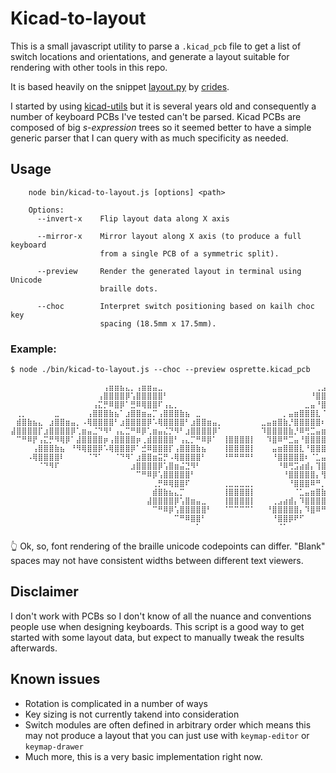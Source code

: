 # Kicad-to-layout

This is a small javascript utility to parse a `.kicad_pcb` file to get a list of
switch locations and orientations, and generate a layout suitable for rendering
with other tools in this repo.

It is based heavily on the snippet [layout.py] by [crides].

I started by using [kicad-utils] but it is several years old and consequently a
number of keyboard PCBs I've tested can't be parsed. Kicad PCBs are composed of
big _s-expression_ trees so it seemed better to have a simple generic parser
that I can query with as much specificity as needed.

## Usage

```
    node bin/kicad-to-layout.js [options] <path>

    Options:
      --invert-x    Flip layout data along X axis

      --mirror-x    Mirror layout along X axis (to produce a full keyboard
                    from a single PCB of a symmetric split).

      --preview     Render the generated layout in terminal using Unicode
                    braille dots.

      --choc        Interpret switch positioning based on kailh choc key
                    spacing (18.5mm x 17.5mm).
```

### Example:

```
$ node ./bin/kicad-to-layout.js --choc --preview osprette.kicad_pcb

⠀⠀⠀⠀⠀⠀⠀⠀⠀⠀⠀⠀⠀⠀⠀⠀⠀⢠⣶⣶⣦⣄⡀⢠⣶⣶⣤⣀⠀⠀⠀⠀⠀⠀⠀⠀⠀⠀⠀⠀⠀⠀⠀⠀⠀⠀⠀⠀⠀⠀⠀⠀⠀⠀⠀⠀⢀⣠⣴⣶⡄⢀⣠⣤⣶⣶⣦
⠀⠀⠀⠀⠀⠀⠀⠀⠀⠀⠀⠀⠀⠀⠀⠀⢠⣿⣿⣿⣿⡿⢡⣿⣿⣿⣿⣿⠃⠀⠀⠀⠀⠀⠀⠀⠀⠀⠀⠀⠀⠀⠀⠀⠀⠀⠀⠀⠀⠀⠀⠀⠀⠀⠀⠘⣿⣿⣿⣿⣿⡌⢿⣿⣿⣿⣿⣆
⠀⠀⠀⠀⠀⠀⠀⠀⠀⠀⠀⠀⠀⠀⠀⢠⣍⡛⠿⣿⡿⠁⣛⠿⢿⣿⣿⠏⢠⣄⡀⠀⠀⠀⠀⠀⠀⠀⠀⠀⠀⠀⠀⠀⠀⠀⠀⠀⠀⠀⠀⠀⠀⠀⣀⣤⠘⣿⣿⣿⠿⠛⡈⢿⡿⠿⠛⣉⡄
⠀⢀⡀⠀⠀⠀⠀⠀⣀⠀⠀⠀⠀⠀⢠⣿⣿⣿⣷⣦⠁⣰⣿⣿⣶⣤⡉⢠⣿⣿⣿⣷⣦⠀⣀⠀⠀⠀⠀⠀⠀⠀⠀⠀⠀⠀⠀⠀⠀⠀⡀⣤⣶⣿⣿⣿⣇⠈⣁⣤⣶⣿⣷⡀⣤⣶⣿⣿⣿⡄⠀⠀⠀⠀⠀⢀⡀⠀⠀⠀⠀⢀⡀
⠀⣾⣿⣷⣦⣄⠀⣰⣿⣿⣶⣤⡀⠠⢿⣿⣿⣿⣿⠃⣰⣿⣿⣿⣿⡿⠡⢿⣿⣿⣿⣿⠃⣰⣿⣿⣶⣤⡀⠀⠀⠀⠀⠀⠀⠀⣀⣤⣶⣿⣷⡘⣿⣿⣿⣿⣿⠆⢹⣿⣿⣿⣿⣷⡘⣿⣿⣿⣿⣿⠄⢀⣠⣴⣾⣿⣷⠀⣤⣶⣾⣿⣷⡀
⣼⣿⣿⣿⣿⡏⣰⣿⣿⣿⣿⡿⢁⣶⣤⣈⠙⠻⠃⢠⣄⣉⠛⠿⡿⢁⣶⣤⣌⡙⠻⠃⣰⣿⣿⣿⣿⡿⠁⠀⠀⠀⠀⠀⠀⠀⠹⣿⣿⣿⣿⣷⡘⠿⢛⣉⣤⣶⡀⢻⡿⠟⣋⣥⣶⡘⠿⢛⣉⣤⣶⡈⢿⣿⣿⣿⣿⣇⠘⣿⣿⣿⣿⣷⡀
⠀⠉⠛⠿⡟⢠⣍⡛⠻⢿⡿⠁⣼⣿⣿⣿⣿⡶⢠⣿⣿⣿⣿⡶⢀⣾⣿⣿⣿⣿⠃⢠⣄⡉⠛⠿⡿⠁⠀⢸⣿⣿⣿⣿⡇⠀⠀⠹⣿⠿⠛⣉⣤⠘⣿⣿⣿⣿⣷⡀⢶⣿⣿⣿⣿⣧⠘⣿⣿⣿⣿⣷⡈⢿⡿⠿⠛⣉⡄⠘⠿⠛⠋⠁
⠀⠀⠀⠀⢠⣿⣿⣿⣷⣦⠀⠘⠻⢿⣿⣿⡿⠡⢿⣿⣿⣿⡿⠁⣚⠿⣿⣿⣿⡏⢠⣿⣿⣿⣷⣦⠀⠀⠀⢸⣿⣿⣿⣿⡇⠀⠀⠀⣤⣶⣿⣿⣿⣇⠘⣿⣿⣿⠿⠓⡈⢿⣿⣿⣿⡿⠆⠘⣿⣿⣿⡿⠗⠀⣤⣶⣿⣿⣿⡄
⠀⠀⠀⠠⢿⣿⣿⣿⣿⠇⠀⠀⠀⠀⠈⠙⠁⠀⠀⠈⠙⠻⠁⣰⣿⣿⣶⣭⡛⠠⢿⣿⣿⣿⣿⠃⠀⠀⠀⠘⠛⠛⠛⠛⠃⠀⠀⠀⠘⣿⣿⣿⣿⣿⠆⠈⣁⣤⣶⣿⣷⡈⠛⠉⠁⠀⠀⠀⠘⠋⠁⠀⠀⠀⠘⣿⣿⣿⣿⣿⠄
⠀⠀⠀⠀⠀⠈⠙⠻⠏⠀⠀⠀⠀⠀⠀⠀⠀⠀⠀⠀⠀⠀⣰⣿⣿⣿⣿⡿⢡⣿⣶⣬⣙⠻⠃⠀⠀⠀⠀⠀⠀⠀⠀⠀⠀⠀⠀⠀⠀⠘⠿⢛⣩⣴⣾⡄⢹⣿⣿⣿⣿⣷⡀⠀⠀⠀⠀⠀⠀⠀⠀⠀⠀⠀⠀⠘⠿⠛⠉
⠀⠀⠀⠀⠀⠀⠀⠀⠀⠀⠀⠀⠀⠀⠀⠀⠀⠀⠀⠀⠀⠀⠀⠉⠛⠿⡿⢡⣿⣿⣿⣿⣿⠃⠀⠀⠀⠀⠀⠀⠀⠀⠀⠀⠀⠀⠀⠀⠀⠀⠘⣿⣿⣿⣿⣿⡄⢻⡿⠟⠋⠁
⠀⠀⠀⠀⠀⠀⠀⠀⠀⠀⠀⠀⠀⠀⠀⠀⠀⠀⠀⠀⠀⠀⠀⠀⠀⠀⢀⡛⠿⢿⣿⣿⠏⠀⠀⠀⠀⠀⠀⢀⣀⣀⣀⣀⡀⠀⠀⠀⠀⠀⠀⠘⣿⣿⣿⠿⠛⡀
⠀⠀⠀⠀⠀⠀⠀⠀⠀⠀⠀⠀⠀⠀⠀⠀⠀⠀⠀⠀⠀⠀⠀⠀⠀⠀⣾⣿⣷⣦⣄⡉⠀⠀⠀⠀⠀⠀⠀⢸⣿⣿⣿⣿⡇⠀⠀⠀⠀⠀⠀⠀⠈⣁⣤⣶⣿⣷⡀
⠀⠀⠀⠀⠀⠀⠀⠀⠀⠀⠀⠀⠀⠀⠀⠀⠀⠀⠀⠀⠀⠀⠀⠀⠀⣼⣿⣿⣿⣿⡿⢡⣿⣶⣤⣀⠀⠀⠀⢸⣿⣿⣿⣿⡇⠀⠀⠀⢀⣠⣴⣾⡄⠹⣿⣿⣿⣿⣷⡀
⠀⠀⠀⠀⠀⠀⠀⠀⠀⠀⠀⠀⠀⠀⠀⠀⠀⠀⠀⠀⠀⠀⠀⠀⠀⠀⠉⠛⠿⡿⢡⣿⣿⣿⣿⣿⠃⠀⠀⠈⠉⠉⠉⠉⠁⠀⠀⠘⣿⣿⣿⣿⣿⡄⠹⣿⠿⠛⠉
⠀⠀⠀⠀⠀⠀⠀⠀⠀⠀⠀⠀⠀⠀⠀⠀⠀⠀⠀⠀⠀⠀⠀⠀⠀⠀⠀⠀⠀⠀⠉⠛⠿⣿⣿⠃⠀⠀⠀⠀⠀⠀⠀⠀⠀⠀⠀⠀⠘⣿⣿⡿⠟⠋
⠀⠀⠀⠀⠀⠀⠀⠀⠀⠀⠀⠀⠀⠀⠀⠀⠀⠀⠀⠀⠀⠀⠀⠀⠀⠀⠀⠀⠀⠀⠀⠀⠀⠀⠁⠀⠀⠀⠀⠀⠀⠀⠀⠀⠀⠀⠀⠀⠀⠈⠁
```

👆 Ok, so, font rendering of the braille unicode codepoints can differ. "Blank"
spaces may not have consistent widths between different text viewers.

## Disclaimer

I don't work with PCBs so I don't know of all the nuance and conventions people
use when designing keyboards. This script is a good way to get started with some
layout data, but expect to manually tweak the results afterwards.

## Known issues

- Rotation is complicated in a number of ways
- Key sizing is not currently takend into consideration
- Switch modules are often defined in arbitrary order which means this may not
  produce a layout that you can just use with `keymap-editor` or `keymap-drawer`
- Much more, this is a very basic implementation right now.


[crides]:https://github.com/crides
[layout.py]:https://gist.github.com/crides/6d12d1033368e24873b0142941311e5d
[kicad-utils]:https://www.npmjs.com/package/kicad-utils